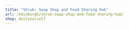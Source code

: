 ```yaml
---
title: "Shrub: Swap Shop and Food Sharing Hub"
url: /edinburgh/shrub-swap-shop-and-food-sharing-hub/
shop: doityourself
---
```


